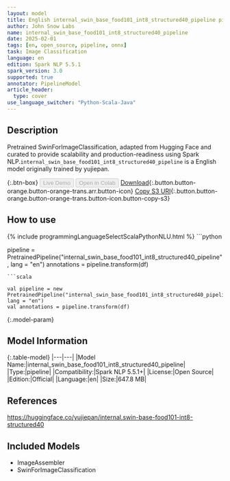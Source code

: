 ```yaml
---
layout: model
title: English internal_swin_base_food101_int8_structured40_pipeline pipeline SwinForImageClassification from yujiepan
author: John Snow Labs
name: internal_swin_base_food101_int8_structured40_pipeline
date: 2025-02-01
tags: [en, open_source, pipeline, onnx]
task: Image Classification
language: en
edition: Spark NLP 5.5.1
spark_version: 3.0
supported: true
annotator: PipelineModel
article_header:
  type: cover
use_language_switcher: "Python-Scala-Java"
---
```


## Description

Pretrained SwinForImageClassification, adapted from Hugging Face and curated to provide scalability and production-readiness using Spark NLP.`internal_swin_base_food101_int8_structured40_pipeline` is a English model originally trained by yujiepan.

{:.btn-box}
<button class="button button-orange" disabled>Live Demo</button>
<button class="button button-orange" disabled>Open in Colab</button>
[Download](https://s3.amazonaws.com/auxdata.johnsnowlabs.com/public/models/internal_swin_base_food101_int8_structured40_pipeline_en_5.5.1_3.0_1738407010650.zip){:.button.button-orange.button-orange-trans.arr.button-icon}
[Copy S3 URI](s3://auxdata.johnsnowlabs.com/public/models/internal_swin_base_food101_int8_structured40_pipeline_en_5.5.1_3.0_1738407010650.zip){:.button.button-orange.button-orange-trans.button-icon.button-copy-s3}

## How to use



<div class="tabs-box" markdown="1">
{% include programmingLanguageSelectScalaPythonNLU.html %}
```python

pipeline = PretrainedPipeline("internal_swin_base_food101_int8_structured40_pipeline", lang = "en")
annotations =  pipeline.transform(df)   

```
```scala

val pipeline = new PretrainedPipeline("internal_swin_base_food101_int8_structured40_pipeline", lang = "en")
val annotations = pipeline.transform(df)

```
</div>

{:.model-param}
## Model Information

{:.table-model}
|---|---|
|Model Name:|internal_swin_base_food101_int8_structured40_pipeline|
|Type:|pipeline|
|Compatibility:|Spark NLP 5.5.1+|
|License:|Open Source|
|Edition:|Official|
|Language:|en|
|Size:|647.8 MB|

## References

https://huggingface.co/yujiepan/internal.swin-base-food101-int8-structured40

## Included Models

- ImageAssembler
- SwinForImageClassification